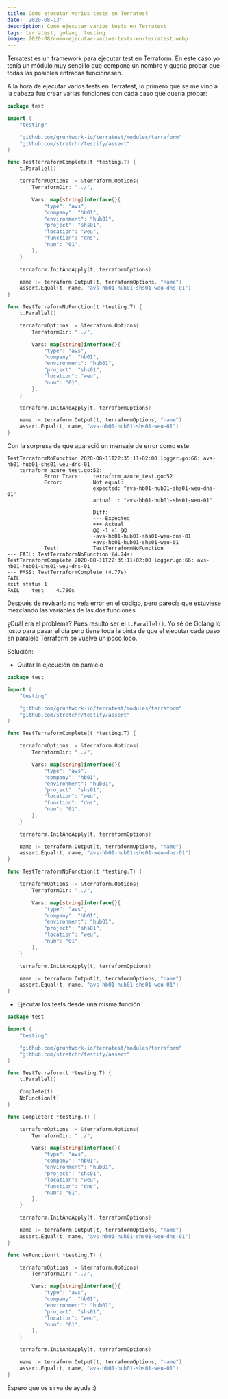 ```yaml
---
title: Como ejecutar varios tests en Terratest
date: '2020-08-13'
description: Como ejecutar varios tests en Terratest
tags: terratest, golang, testing
image: 2020-08/como-ejecutar-varios-tests-en-terratest.webp
---
```


Terratest es un framework para ejecutar test en Terraform. En este caso yo tenía un módulo muy sencillo que compone un nombre y quería probar que todas las posibles entradas funcionasen.

A la hora de ejecutar varios tests en Terratest, lo primero que se me vino a la cabeza fue crear varias funciones con cada caso que quería probar:

```go
package test

import (
	"testing"

	"github.com/gruntwork-io/terratest/modules/terraform"
	"github.com/stretchr/testify/assert"
)

func TestTerraformComplete(t *testing.T) {
	t.Parallel()

	terraformOptions := &terraform.Options{
		TerraformDir: "../",

		Vars: map[string]interface{}{
			"type": "avs",
			"company": "hb01",
			"environment": "hub01",
			"project": "shs01",
			"location": "weu",
			"function": "dns",
			"num": "01",
		},
	}

	terraform.InitAndApply(t, terraformOptions)

	name := terraform.Output(t, terraformOptions, "name")
	assert.Equal(t, name, "avs-hb01-hub01-shs01-weu-dns-01")
}

func TestTerraformNoFunction(t *testing.T) {
	t.Parallel()

	terraformOptions := &terraform.Options{
		TerraformDir: "../",

		Vars: map[string]interface{}{
			"type": "avs",
			"company": "hb01",
			"environment": "hub01",
			"project": "shs01",
			"location": "weu",
			"num": "01",
		},
	}

	terraform.InitAndApply(t, terraformOptions)

	name := terraform.Output(t, terraformOptions, "name")
	assert.Equal(t, name, "avs-hb01-hub01-shs01-weu-01")
}
```

Con la sorpresa de que apareció un mensaje de error como este:

```
TestTerraformNoFunction 2020-08-11T22:35:11+02:00 logger.go:66: avs-hb01-hub01-shs01-weu-dns-01
    terraform_azure_test.go:52:
        	Error Trace:	terraform_azure_test.go:52
        	Error:      	Not equal:
        	            	expected: "avs-hb01-hub01-shs01-weu-dns-01"
        	            	actual  : "avs-hb01-hub01-shs01-weu-01"

        	            	Diff:
        	            	--- Expected
        	            	+++ Actual
        	            	@@ -1 +1 @@
        	            	-avs-hb01-hub01-shs01-weu-dns-01
        	            	+avs-hb01-hub01-shs01-weu-01
        	Test:       	TestTerraformNoFunction
--- FAIL: TestTerraformNoFunction (4.74s)
TestTerraformComplete 2020-08-11T22:35:11+02:00 logger.go:66: avs-hb01-hub01-shs01-weu-dns-01
--- PASS: TestTerraformComplete (4.77s)
FAIL
exit status 1
FAIL	test	4.780s
```

Después de revisarlo no veía error en el código, pero parecía que estuviese mezclando las variables de las dos funciones.

¿Cuál era el problema? Pues resultó ser el `t.Parallel()`. Yo sé de Golang lo justo para pasar el día pero tiene toda la pinta de que el ejecutar cada paso en paralelo Terraform se vuelve un poco loco.

Solución:

- Quitar la ejecución en paralelo

```go
package test

import (
	"testing"

	"github.com/gruntwork-io/terratest/modules/terraform"
	"github.com/stretchr/testify/assert"
)

func TestTerraformComplete(t *testing.T) {

	terraformOptions := &terraform.Options{
		TerraformDir: "../",

		Vars: map[string]interface{}{
			"type": "avs",
			"company": "hb01",
			"environment": "hub01",
			"project": "shs01",
			"location": "weu",
			"function": "dns",
			"num": "01",
		},
	}

	terraform.InitAndApply(t, terraformOptions)

	name := terraform.Output(t, terraformOptions, "name")
	assert.Equal(t, name, "avs-hb01-hub01-shs01-weu-dns-01")
}

func TestTerraformNoFunction(t *testing.T) {

	terraformOptions := &terraform.Options{
		TerraformDir: "../",

		Vars: map[string]interface{}{
			"type": "avs",
			"company": "hb01",
			"environment": "hub01",
			"project": "shs01",
			"location": "weu",
			"num": "01",
		},
	}

	terraform.InitAndApply(t, terraformOptions)

	name := terraform.Output(t, terraformOptions, "name")
	assert.Equal(t, name, "avs-hb01-hub01-shs01-weu-01")
}
```

- Ejecutar los tests desde una misma función

```go
package test

import (
	"testing"

	"github.com/gruntwork-io/terratest/modules/terraform"
	"github.com/stretchr/testify/assert"
)

func TestTerraform(t *testing.T) {
	t.Parallel()

	Complete(t)
	NoFunction(t)
}

func Complete(t *testing.T) {

	terraformOptions := &terraform.Options{
		TerraformDir: "../",

		Vars: map[string]interface{}{
			"type": "avs",
			"company": "hb01",
			"environment": "hub01",
			"project": "shs01",
			"location": "weu",
			"function": "dns",
			"num": "01",
		},
	}

	terraform.InitAndApply(t, terraformOptions)

	name := terraform.Output(t, terraformOptions, "name")
	assert.Equal(t, name, "avs-hb01-hub01-shs01-weu-dns-01")
}

func NoFunction(t *testing.T) {

	terraformOptions := &terraform.Options{
		TerraformDir: "../",

		Vars: map[string]interface{}{
			"type": "avs",
			"company": "hb01",
			"environment": "hub01",
			"project": "shs01",
			"location": "weu",
			"num": "01",
		},
	}

	terraform.InitAndApply(t, terraformOptions)

	name := terraform.Output(t, terraformOptions, "name")
	assert.Equal(t, name, "avs-hb01-hub01-shs01-weu-01")
}
```

Espero que os sirva de ayuda :)
